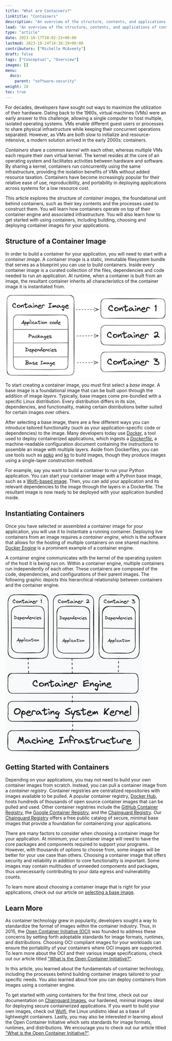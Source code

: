 ```yaml
---
title: "What are Containers?"
linktitle: "Containers"
description: "An overview of the structure, contents, and applications of container technology"
lead: "An overview of the structure, contents, and applications of container technology"
type: "article"
date: 2023-10-17T20:02:23+00:00
lastmod: 2023-10-24T18:38:29+00:00
contributors: ["Michelle McAveety"]
draft: false
tags: ["Conceptual", "Overview"]
images: []
menu:
  docs:
    parent: "software-security"
weight: 10
toc: true
---
```


For decades, developers have sought out ways to maximize the utilization of their hardware. Dating back to the 1960s, virtual machines (VMs) were an early answer to this challenge, allowing a single computer to host multiple, isolated operating systems. VMs enable different guest users or processes to share physical infrastructure while keeping their concurrent operations separated. However, as VMs are both slow to initialize and resource-intensive, a modern solution arrived in the early 2000s: containers.

*Containers* share a common *kernel* with each other, whereas multiple VMs each require their own virtual kernel. The kernel resides at the core of an operating system and facilitates activities between hardware and software. By sharing a kernel, containers run concurrently using the same infrastructure, providing the isolation benefits of VMs without added resource taxation. Containers have become increasingly popular for their relative ease of use, reproducibility, and portability in deploying applications across systems for a low resource cost.

This article explores the structure of *container images*, the foundational unit behind containers, such as their key contents and the processes used to construct them. You will learn how containers operate on top of their container engine and associated infrastructure. You will also learn how to get started with using containers, including building, choosing and deploying container images for your applications.


## Structure of a Container Image

In order to build a container for your application, you will need to start with a *container image*. A container image is a static, immutable filesystem bundle that serves as a blueprint you can use to build containers. Inside every container image is a curated collection of the files, dependencies and code needed to run an application. At runtime, when a container is built from an image, the resultant container inherits all characteristics of the container image it is instantiated from.
<!-- Place a graphic here showing the result of instantiating a container -->
![A container built from an image inherits all characterisitcs of the image it is built from.](image_to_container.png)

To start creating a container image, you must first select a *base image*. A base image is a foundational image that can be built upon through the addition of image *layers*. Typically, base images come pre-bundled with a specific Linux distribution. Every distribution differs in its size, dependencies, and functionality, making certain distributions better suited for certain images over others.

After selecting a base image, there are a few different ways you can introduce tailored functionality (such as your application-specific code or dependencies) to the image. Many developers today use [Docker](https://www.docker.com/), a tool used to deploy containerized applications, which ingests a [*Dockerfile*](https://docs.docker.com/engine/reference/builder/), a machine-readable configuration document containing the instructions to assemble an image with multiple layers. Aside from Dockerfiles, you can use tools such as [apko](/open-source/apko/overview/) and [ko](https://github.com/ko-build/ko) to build images, though they produce images using a single-layer construction method. 

For example, say you want to build a container to run your Python application. You can start your container image with a Python base image, such as a [Wolfi-based image](/open-source/wolfi/wolfi-with-dockerfiles/). Then, you can add your application and its relevant dependencies to the image through the layers in a Dockerfile. The resultant image is now ready to be deployed with your application bundled inside.


## Instantiating Containers

Once you have selected or assembled a container image for your application, you will use it to instantiate a running container. Deploying live containers from an image requires a *container engine*, which is the software that allows for the hosting of multiple containers on one shared machine. [Docker Engine](https://docs.docker.com/engine/) is a prominent example of a container engine.

A container engine communicates with the kernel of the operating system of the host it is being run on. Within a container engine, multiple containers run independently of each other. These containers are composed of the code, dependencies, and configurations of their parent images. The following graphic depicts this hierarchical relationship between containers and the container engine.

![Containers run independently of each other on a container engine, the software that communicates with a host operating system kernel. Each container contains the application and dependencies it needs to run.](container_structure.png)
<!-- Replace with a different, colored graphic later -->


## Getting Started with Containers

Depending on your applications, you may not need to build your own container images from scratch. Instead, you can pull a container image from a *container registry*. Container registries are centralized repositories with images available to be pulled. A popular container registry, [Docker Hub](https://hub.docker.com/), hosts hundreds of thousands of open source container images that can be pulled and used. Other container registries include the [GitHub Container Registry](https://docs.github.com/en/packages/working-with-a-github-packages-registry/working-with-the-container-registry), the [Google Container Registry](https://console.cloud.google.com/marketplace/product/google-cloud-platform/container-registry), and the [Chainguard Registry](https://console.enforce.dev/auth/login). Our [Chainguard Registry](/chainguard/chainguard-registry/overview/) offers a free public catalog of secure, minimal base images that provide a foundation for containerizing your applications.

There are many factors to consider when choosing a container image for your application. At minimum, your container image will need to have the core packages and components required to support your programs. However, with thousands of options to choose from, some images will be better for your use case than others. Choosing a container image that offers security and reliability in addition to core functionality is important. Some images may contain multitudes of unneeded components and packages, thus unnecessarily contributing to your data egress and vulnerability counts.

To learn more about choosing a container image that is right for your applications, check out our article on [selecting a base image](/software-security/selecting-a-base-image/).


## Learn More

As container technology grew in popularity, developers sought a way to standardize the format of images within the container industry. Thus, in 2015, the [Open Container Initiative (OCI)](https://opencontainers.org/) was founded to address these concerns by setting forth adoptable standards for image formats, runtimes, and distributions. Choosing OCI compliant images for your workloads can ensure the portability of your containers where OCI images are supported. To learn more about the OCI and their various image specifications, check out our article titled ["What is the Open Container Initiative?"](/open-source/oci/what-is-the-oci/).

In this article, you learned about the fundamentals of container technology, including the processes behind building container images tailored to your specific needs. You also learned about how you can deploy containers from images using a container engine.

To get started with using containers for the first time, check out our documentation on [Chainguard Images](/chainguard/chainguard-images/), our hardened, minimal images ideal for deploying secure containerized applications. If you want to build your own images, check out [Wolfi](/open-source/wolfi/), the Linux undistro ideal as a base of lightweight containers. Lastly, you may also be interested in learning about the Open Container Initiative which sets standards for image formats, runtimes, and distributions. We encourage you to check out our article titled ["What is the Open Container Initiative?"](/open-source/oci/what-is-the-oci/).

